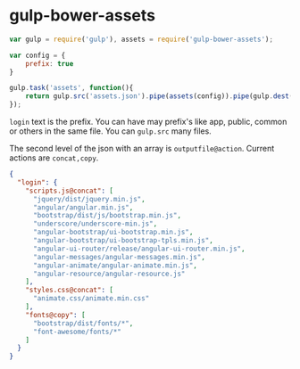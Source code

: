 # gulp-bower-assets

```javascript
var gulp = require('gulp'), assets = require('gulp-bower-assets');

var config = {
	prefix: true
}

gulp.task('assets', function(){
    return gulp.src('assets.json').pipe(assets(config)).pipe(gulp.dest('assets/build'));
});
```

``login`` text is the prefix. You can have may prefix's like app, public, common or others in the same file. You can ``gulp.src`` many files.

The second level of the json with an array is ``outputfile@action``. Current actions are ``concat,copy``.

```json
{
  "login": {
    "scripts.js@concat": [
      "jquery/dist/jquery.min.js",
      "angular/angular.min.js",
      "bootstrap/dist/js/bootstrap.min.js",
      "underscore/underscore-min.js",
      "angular-bootstrap/ui-bootstrap.min.js",
      "angular-bootstrap/ui-bootstrap-tpls.min.js",
      "angular-ui-router/release/angular-ui-router.min.js",
      "angular-messages/angular-messages.min.js",
      "angular-animate/angular-animate.min.js",
      "angular-resource/angular-resource.js"
    ],
    "styles.css@concat": [
      "animate.css/animate.min.css"
    ],
    "fonts@copy": [
      "bootstrap/dist/fonts/*",
      "font-awesome/fonts/*"
    ]
  }
}
```